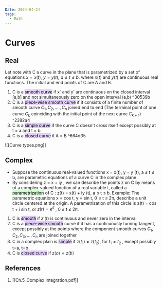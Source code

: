 ```yaml
---
Date: 2024-04-24
tags:
  - Math
---
```


# Curves
## Real  
Let note with C a curve in the plane that is parametrized by a set of equations $x = x(t)$, $y = y(t)$, $a\leq t \leq b$. where $x(t)$ and $y(t)$ are continuous real functions.
The initial and end points of C are A and B.
1. C is a <mark style="background: #D2B3FFA6;">smooth curve</mark>  if x' and y' are continuous on the closed interval \[a,b\] and not simultaneously zero on the open interval (a,b)  ^30539b
2. C is a <mark style="background: #D2B3FFA6;">piece-wise smooth curve</mark> if it consists of a finite number of smooth curve $C_1,C_2,....,C_n$ joined end to end (The terminal point of one curve $C_k$ coinciding with the initial point of the next curve $C_{k+1}$) ^2382a4
3. C is a <mark style="background: #D2B3FFA6;">simple curve</mark> if the curve C doesn't cross itself except possibly at t = a and t = b
4. C is a <mark style="background: #D2B3FFA6;">closed curve</mark> if A = B ^664d35


![[Curve types.png]]
## Complex
- Suppose the continuous real-valued functions x = x(t), y = y (t), a ≤ t ≤ b, are parametric equations of a curve C in the complex plane.
- By considering z = x + iy , we can describe the points z on C by means of a complex-valued function of a real variable t, called a <mark style="background: #BBFABBA6;">parametrization</mark> of C : z(t) = x(t) + iy (t), a ≤ t ≤ b. Example: The parametric equations x = cos t, y = sin t, 0 ≤ t ≤ 2π, describe a unit circle centered at the origin. A parametrization of this circle is z(t) = cos t + i sin t, or $z(t) = e^{it}$ , 0 ≤ t ≤ 2π.

1. C is <mark style="background: #D2B3FFA6;">smooth</mark> if $z'(t)$ is continuous and never zero in the interval
2. C is a <mark style="background: #D2B3FFA6;">piece-wise smooth</mark> curve if it has a continuously turning tangent, except possibly at the points where the component smooth curves $C_1,C_2,C_3,...,C_n$ are joined together
3. C in a complex plain is <mark style="background: #D2B3FFA6;">simple</mark> if $z(t_1) \neq z(t_2)$, for $t_1 \neq t_2$ , except possibly t=a, t=b
4. C is <mark style="background: #D2B3FFA6;">closed curve</mark> if $z(a) = z(b)$

## References 
1. [[Ch.5_Complex Integration.pdf]]